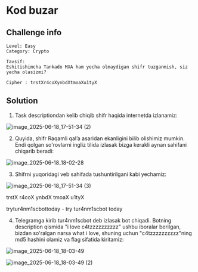 # Kod buzar

## Challenge info

```text
Level: Easy
Category: Crypto

Tavsif:
Eshitishimcha Tankado MXA ham yecha olmaydigan shifr tuzganmish, siz yecha olasizmi?

Cipher : trstXr4coXynbdXtmoaXu1tyX
```

## Solution

1. Task descriptiondan kelib chiqib shifr haqida internetda izlanamiz:

![image_2025-06-18_17-51-34 (2)](https://github.com/user-attachments/assets/13b9afac-5e8b-4bec-b4bc-b80384404b00)

2. Quyida, shifr Raqamli qalʼa asaridan ekanligini bilib olishimiz mumkin. Endi qolgan so'rovlarni ingliz tilida izlasak bizga kerakli aynan sahifani chiqarib beradi:

![image_2025-06-18_18-02-28](https://github.com/user-attachments/assets/ca94caea-f838-40de-8d3e-47be803eaabd)

3. Shifrni yuqoridagi veb sahifada tushuntirilgani kabi yechamiz:

![image_2025-06-18_17-51-34 (3)](https://github.com/user-attachments/assets/76946090-fb5e-4586-8741-b72ea6630d01)

trstX
r4coX
ynbdX
tmoaX
u1tyX

trytur4nm1scbottoday - try tur4nm1scbot today

4. Telegramga kirib tur4nm1scbot deb izlasak bot chiqadi. Botning description qismida "i love c4tzzzzzzzzzz" ushbu iboralar berilgan, bizdan so'ralgan narsa what i love, shuning uchun "c4tzzzzzzzzzz"ning md5 hashini olamiz va flag sifatida kiritamiz:

![image_2025-06-18_18-03-49](https://github.com/user-attachments/assets/7a8de311-6e2b-4f0c-9797-3dcb0f3d5b09)

![image_2025-06-18_18-03-49 (2)](https://github.com/user-attachments/assets/5296bae8-3799-4861-8f21-34fee22ecd78)
